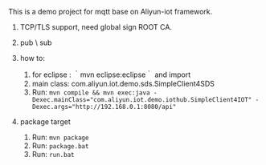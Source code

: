 This is a demo project for mqtt base on Aliyun-iot framework.

1. TCP/TLS support, need global sign ROOT CA.
2. pub \ sub
3. how to:
   1) for eclipse :  ｀mvn eclipse:eclipse｀ and import
   2) main class: com.aliyun.iot.demo.sds.SimpleClient4SDS
   3) Run: `mvn compile && mvn exec:java -Dexec.mainClass="com.aliyun.iot.demo.iothub.SimpleClient4IOT" -Dexec.args="http://192.168.0.1:8080/api"`

4. package target
   1) Run: `mvn package`
   2) Run: `package.bat`
   3) Run: `run.bat`

